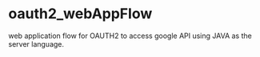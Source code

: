 # oauth2_webAppFlow
web application flow for OAUTH2 to access google API using JAVA as the server language.
